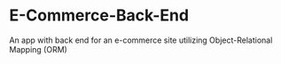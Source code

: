 # E-Commerce-Back-End
An app with back end for an e-commerce site utilizing Object-Relational Mapping (ORM)
